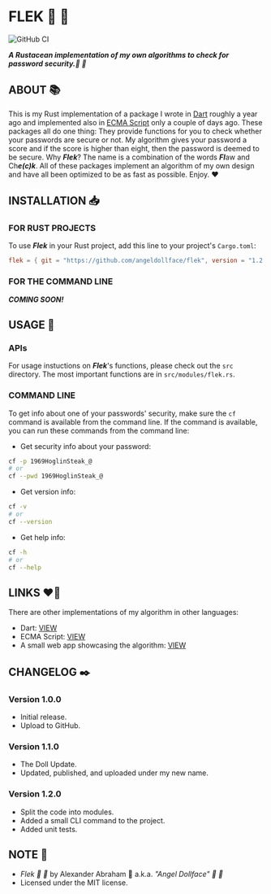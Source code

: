 # FLEK :crab: :ribbon:

![GitHub CI](https://github.com/angeldollface/flek/actions/workflows/rust.yml/badge.svg)

***A Rustacean implementation of my own algorithms to check for password security.:crab: :ribbon:***

## ABOUT :books:

This is my Rust implementation of a package I wrote in [Dart](https://github.com/angeldollface/securitycheck) roughly a year ago and implemented also in [ECMA Script](https://github.com/angeldollface/vulcheck) only a couple of days ago. These packages all do one thing: They provide functions for you to check whether your passwords are secure or not. My algorithm gives your password a score and if the score is higher than eight, then the password is deemed to be secure. Why ***Flek***? The name is a combination of the words ***Fl***aw and Ch***e(c)k***. All of these packages implement an algorithm of my own design and have all been optimized to be as fast as possible. Enjoy. :heart:

## INSTALLATION :inbox_tray:

### FOR RUST PROJECTS

To use ***Flek*** in your Rust project, add this line to your project's `Cargo.toml`:

```TOML
flek = { git = "https://github.com/angeldollface/flek", version = "1.2.0" }
```

### FOR THE COMMAND LINE

***COMING SOON!***

## USAGE :hammer:

### APIs

For usage instuctions on ***Flek***'s functions, please check out the `src` directory. The most important functions are in `src/modules/flek.rs`.

### COMMAND LINE

To get info about one of your passwords' security, make sure the `cf` command is available from the command line. If the command is available, you can run these commands from the command line:

- Get security info about your password:

```bash
cf -p 1969HoglinSteak_@
# or
cf --pwd 1969HoglinSteak_@
```

- Get version info:

```bash
cf -v
# or
cf --version
```

- Get help info:

```bash
cf -h
# or
cf --help
```

## LINKS :heart_on_fire:

There are other implementations of my algorithm in other languages:

- Dart: [VIEW](https://github.com/angeldollface/securitycheck)
- ECMA Script: [VIEW](https://github.com/angeldollface/vulcheck)
- A small web app showcasing the algorithm: [VIEW](https://github.com/angeldollface/vcheck)

## CHANGELOG :black_nib:

### Version 1.0.0

- Initial release.
- Upload to GitHub.

### Version 1.1.0

- The Doll Update.
- Updated, published, and uploaded under my new name.

### Version 1.2.0

- Split the code into modules.
- Added a small CLI command to the project.
- Added unit tests.

## NOTE :scroll:

- *Flek :crab: :ribbon:* by Alexander Abraham :black_heart: a.k.a. *"Angel Dollface" :dolls: :ribbon:*
- Licensed under the MIT license.
